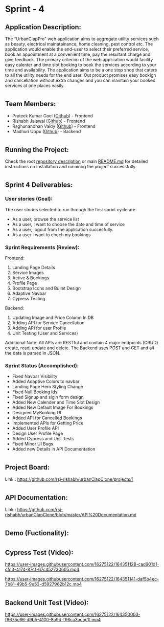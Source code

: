 # Sprint - 4

## Application Description:
The “UrbanClapPro" web application aims to aggregate utility services such as beauty, electrical mainatainance, home cleaning, pest control etc. The application would enable the end-user to select their preferred service, book an appointment at a convenient time, pay the resultant charge and give feedback. The primary criterion of the web application would facility easy calenter and time slot booking to book the services according to your time and availability. The application aims to be a one stop shop that caters to all the utility needs for the end user. Out product promises easy bookign and cancellation without extra changes and you can maintain your booked services at one places easily. 

#

## Team Members: 
* Prateek Kumar Goel ([Github](https://github.com/pkgprateek)) - Frontend
* Rishabh Jaiswal ([Github](https://github.com/rsj-rishabh)) - Frontend
* Raghunandhan Vaidy ([Github](https://github.com/Skillic-Kaiser)) - Frontend
* Madhuri Uppu ([Github](https://github.com/MadhuriUppu)) - Backend

#

## Running the Project:
Check the root [repository description](https://github.com/rsj-rishabh/urbanClapClone) or main [README.md](https://github.com/rsj-rishabh/urbanClapClone/blob/master/README.md) for detailed instructions on installation and runninng the project successfully.

#

## Sprint 4 Deliverables:

### **User stories (Goal)**:

The user stories selected to run through the first sprint cycle are:
* As a user, browse the service list
* As a user, I want to choose the date and time of service
* As a user, logout from the application succesfully.
* As a user I want to chech my bookings

### **Sprint Requirements (Review)**:
Frontend:
1.	Landing Page Details
2.	Service Images
3.	Active & Bookings
4.	Profile Page
5.  Bootstrap Icons and Bullet Design
6.  Adaptive Navbar
7.  Cypress Testing

Backend:
1.	Updating Image and Price Column In DB
2.	Adding API for Service Cancellation
3.  Adding API for user Profile
4.  Unit Testing (User and Services)


Additional Note:
All APIs are RESTful and contain 4 major endpoints (CRUD) create, read, update and delete. The Backend uses POST and GET and all the data is parsed in JSON.


### **Sprint Status (Accomplished)**:

- Fixed Navbar Visibility
- Added Adaptive Colors to navbar
- Landing Page Hero Styling Change
- Fixed Null Booking Ids
- Fixed Signup and sigin form design
- Added New Calender and Time Slot Design
- Added New Default Image For Bookings
- Designed MyBooking UI
- Added API for Cancelled Bookings
- Implemented APIs for Getting Price
- Added User Profile API
- Design User Profile Page
- Added Cypress and Unit Tests
- Fixed Minor UI Bugs
- Added new Details in API Documentation

#

## Project Board:

Link : https://github.com/rsj-rishabh/urbanClapClone/projects/1

#

## API Documentation:
Link : https://github.com/rsj-rishabh/urbanClapClone/blob/master/API%20Documentation.md

#

## Demo (Fuctionality):

#

## Cypress Test (Video):

https://user-images.githubusercontent.com/16275122/164351128-cad901d1-cfc3-4174-87cf-67c452730605.mp4

https://user-images.githubusercontent.com/16275122/164351141-daf5b4ec-7b81-49b5-9e53-d5927962b12c.mp4

#

## Backend Unit Test (Video):

https://user-images.githubusercontent.com/16275122/164350003-f6675c66-d9b5-4100-8a9d-f96ca3acac1f.mp4

